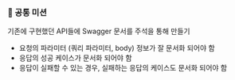 ### 🍒 공통 미션

기존에 구현했던 API들에 Swagger 문서를 주석을 통해 만들기
  - 요청의 파라미터 (쿼리 파라미터, body) 정보가 잘 문서화 되어야 함
  - 응답의 성공 케이스가 문서화 되어야 함
  - 응답이 실패할 수 있는 경우, 실패하는 응답의 케이스도 문서화 되어야 함
